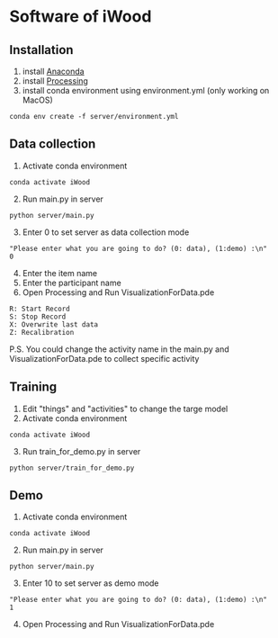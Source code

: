 # Software of iWood

## Installation
1. install [Anaconda](https://docs.anaconda.com/anaconda/install/)
2. install [Processing](https://processing.org)
3. install conda environment using environment.yml (only working on MacOS)
```
conda env create -f server/environment.yml
```

## Data collection
1. Activate conda environment
```
conda activate iWood
```
2. Run main.py in server
```
python server/main.py
```
3. Enter 0 to set server as data collection mode 
```
"Please enter what you are going to do? (0: data), (1:demo) :\n"
0
```
4. Enter the item name 
5. Enter the participant name
6. Open Processing and Run VisualizationForData.pde
```
R: Start Record
S: Stop Record
X: Overwrite last data
Z: Recalibration
```
P.S. You could change the activity name in the main.py and VisualizationForData.pde to collect specific activity


## Training
1. Edit "things" and "activities" to change the targe model
2. Activate conda environment
```
conda activate iWood
```
3. Run train_for_demo.py in server
```
python server/train_for_demo.py
```

## Demo
1. Activate conda environment
```
conda activate iWood
```
2. Run main.py in server
```
python server/main.py
```
3. Enter 10 to set server as demo mode 
```
"Please enter what you are going to do? (0: data), (1:demo) :\n"
1
```
4. Open Processing and Run VisualizationForData.pde

